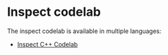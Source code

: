 # Inspect codelab

The inspect codelab is available in multiple languages:

- [Inspect C++ Codelab](cpp.md)

